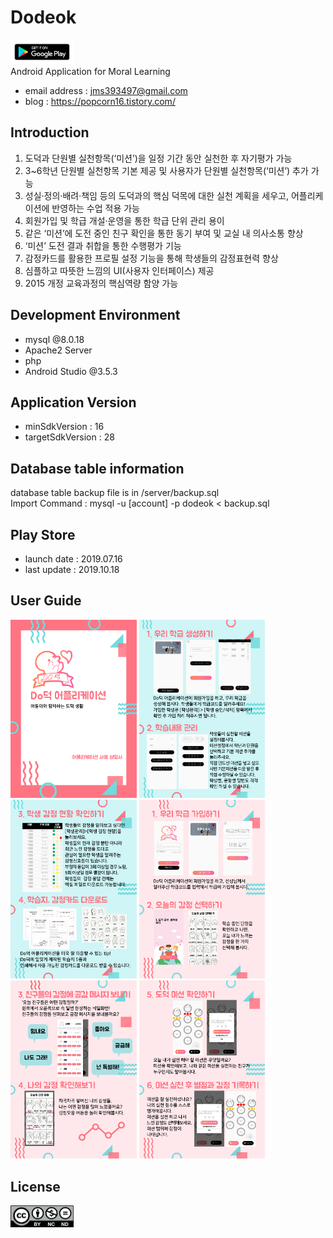 # Dodeok
<a href='https://play.google.com/store/apps/details?id=minseon.dodeok'><img src="/images/google-play-badge.png" width="20%" height="2%" title="Dodeok" alt="Dodeok"></img></a> <br />
Android Application for Moral Learning
- email address : jms393497@gmail.com <br />
- blog : https://popcorn16.tistory.com/ <br />

## Introduction
1. 도덕과 단원별 실천항목(‘미션’)을 일정 기간 동안 실천한 후 자기평가 가능
2. 3~6학년 단원별 실천항목 기본 제공 및 사용자가 단원별 실천항목(‘미션’) 추가 가능
3. 성실·정의·배려·책임 등의 도덕과의 핵심 덕목에 대한 실천 계획을 세우고, 어플리케이션에 반영하는 수업 적용 가능
4. 회원가입 및 학급 개설·운영을 통한 학급 단위 관리 용이
5. 같은 ‘미션’에 도전 중인 친구 확인을 통한 동기 부여 및 교실 내 의사소통 향상
6. ‘미션’ 도전 결과 취합을 통한 수행평가 기능
7. 감정카드를 활용한 프로필 설정 기능을 통해 학생들의 감정표현력 향상
8. 심플하고 따뜻한 느낌의 UI(사용자 인터페이스) 제공
9. 2015 개정 교육과정의 핵심역량 함양 가능

## Development Environment
- mysql @8.0.18
- Apache2 Server
- php
- Android Studio @3.5.3

## Application Version
- minSdkVersion : 16
- targetSdkVersion : 28

## Database table information
database table backup file is in /server/backup.sql <br />
Import Command : mysql -u [account] -p dodeok < backup.sql

## Play Store
- launch date : 2019.07.16
- last update : 2019.10.18

## User Guide
<img src="/images/info1.png" width="40%" height="40%" title="info1" alt="info1"></img>
<img src="/images/info2.png" width="40%" height="40%" title="info1" alt="info1"></img>
<img src="/images/info3.png" width="40%" height="40%" title="info1" alt="info1"></img>
<img src="/images/info4.png" width="40%" height="40%" title="info1" alt="info1"></img>
<img src="/images/info5.png" width="40%" height="40%" title="info1" alt="info1"></img>
<img src="/images/info6.png" width="40%" height="40%" title="info1" alt="info1"></img>

## License
<img src="/images/by-nc-nd.png" width="20%" height="20%" title="license" alt="license"></img>
